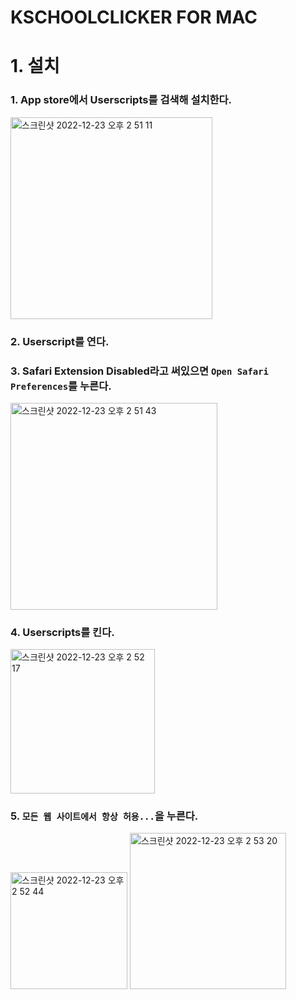 # KSCHOOLCLICKER FOR MAC

# 1. 설치

### 1. App store에서 Userscripts를 검색해 설치한다.

<img width="323" alt="스크린샷 2022-12-23 오후 2 51 11" src="https://user-images.githubusercontent.com/62917247/209279320-dd61f289-938a-4b61-95f8-aefdb931b5de.png">

### 2. Userscript를 연다.

### 3. Safari Extension Disabled라고 써있으면 `Open Safari Preferences`를 누른다.

<img width="331" alt="스크린샷 2022-12-23 오후 2 51 43" src="https://user-images.githubusercontent.com/62917247/209279372-7bc2374a-7f06-4eda-964e-f6f13d9c8c4f.png">

### 4. Userscripts를 킨다.

<img width="231" alt="스크린샷 2022-12-23 오후 2 52 17" src="https://user-images.githubusercontent.com/62917247/209279433-c3464aa5-f7ae-46ae-b164-0f6c2b7ec100.png">

### 5. `모든 웹 사이트에서 항상 허용...`을 누른다.

<img width="187" alt="스크린샷 2022-12-23 오후 2 52 44" src="https://user-images.githubusercontent.com/62917247/209279503-f02d7759-3b71-4c24-8783-ca5d1b613356.png">
<img width="250" alt="스크린샷 2022-12-23 오후 2 53 20" src="https://user-images.githubusercontent.com/62917247/209279570-b751c7ef-6305-4f0b-b501-aa8b8e5f1dc2.png">

